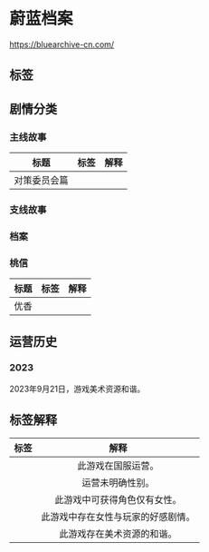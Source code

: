 # 蔚蓝档案
https://bluearchive-cn.com/

## 标签 
<Badge text="国服" type="info"/> <Badge text="玩家性别不明" type="info"/>  <Badge text="仅女性自机角色" type="tip"/> <Badge text="含有女性与玩家的好感剧情" type="tip"/> <Badge text="含有和谐" type="warning"/>

## 剧情分类

### 主线故事
|标题|标签|解释|
|:-:|:-:|:-:|
|对策委员会篇|||
### 支线故事
### 档案
### 桃信
|标题|标签|解释|
|:-:|:-:|:-:|
|优香|<Badge text="含有女性与玩家的好感剧情" type="tip"/>||

## 运营历史

### 2023
2023年9月21日，游戏美术资源和谐。

## 标签解释
|标签|解释|
|:-:|:-:|
|<Badge text="国服" type="info"/>|此游戏在国服运营。|
|<Badge text="玩家性别不明" type="info"/>|运营未明确性别。|
|<Badge text="仅女性自机角色" type="tip"/>|此游戏中可获得角色仅有女性。|
|<Badge text="含有女性与玩家的好感剧情" type="tip"/>|此游戏中存在女性与玩家的好感剧情。|
|<Badge text="含有和谐" type="warning"/>|此游戏存在美术资源的和谐。|